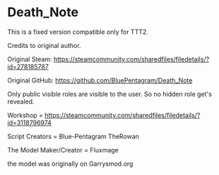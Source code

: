 Death_Note
==========

This is a fixed version compatible only for TTT2.

Credits to original author.

Original Steam: https://steamcommunity.com/sharedfiles/filedetails/?id=278185787

Original GitHub: https://github.com/BluePentagram/Death_Note

Only public visible roles are visible to the user. So no hidden role get's revealed.

Workshop = https://steamcommunity.com/sharedfiles/filedetails/?id=3118796974

Script Creators =
Blue-Pentagram
TheRowan

The Model Maker/Creator =
Fluxmage

the model was originally on
Garrysmod.org
